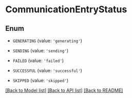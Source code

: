 # CommunicationEntryStatus


## Enum

* `GENERATING` (value: `'generating'`)

* `SENDING` (value: `'sending'`)

* `FAILED` (value: `'failed'`)

* `SUCCESSFUL` (value: `'successful'`)

* `SKIPPED` (value: `'skipped'`)

[[Back to Model list]](../README.md#documentation-for-models) [[Back to API list]](../README.md#documentation-for-api-endpoints) [[Back to README]](../README.md)


